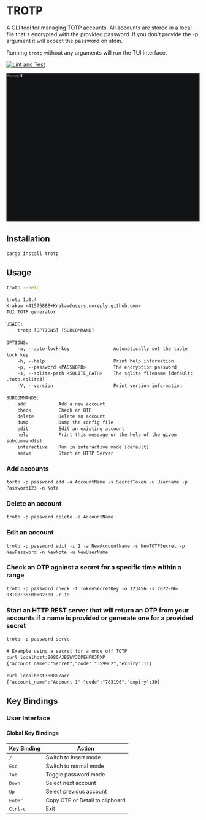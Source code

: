 # TROTP

A CLI tool for managing TOTP accounts.
All accounts are stored in a local file that's encrypted with the provided password.
If you don't provide the -p argument it will expect the password on stdin.

Running `trotp` without any arguments will run the TUI interface.

[![Lint and Test](https://github.com/Krakaw/TOTP/actions/workflows/test.yml/badge.svg)](https://github.com/Krakaw/TOTP/actions/workflows/test.yml)

![](demo/demo.gif)

## Installation

```bash
cargo install trotp
```
## Usage

```bash
trotp --help
```

```
trotp 1.0.4
Krakaw <41575888+Krakaw@users.noreply.github.com>
TUI TOTP generator

USAGE:
    trotp [OPTIONS] [SUBCOMMAND]

OPTIONS:
    -a, --auto-lock-key                Automatically set the table lock key
    -h, --help                         Print help information
    -p, --password <PASSWORD>          The encryption password
    -s, --sqlite-path <SQLITE_PATH>    The sqlite filename [default: .totp.sqlite3]
    -V, --version                      Print version information

SUBCOMMANDS:
    add            Add a new account
    check          Check an OTP
    delete         Delete an account
    dump           Dump the config file
    edit           Edit an existing account
    help           Print this message or the help of the given subcommand(s)
    interactive    Run in interactive mode [default]
    serve          Start an HTTP Server
```

### Add accounts

    tortp -p password add -a AccountName -s SecretToken -u Username -p Password123 -n Note

### Delete an account

    trotp -p password delete -a AccountName

### Edit an account

    trotp -p password edit -i 1 -a NewAccountName -s NewTOTPSecret -p NewPassword -n NewNote -u NewUserName

### Check an OTP against a secret for a specific time within a range

    trotp -p password check -t TokenSecretKey -o 123456 -s 2022-06-03T08:35:00+02:00 -r 10  

### Start an HTTP REST server that will return an OTP from your accounts if a name is provided or generate one for a provided secret

    trotp -p password serve

    # Example using a secret for a once off TOTP
    curl localhost:8080/JBSWY3DPEHPK3PXP
    {"account_name":"Secret","code":"359962","expiry":11}

    curl localhost:8080/acc
    {"account_name":"Account 1","code":"783196","expiry":30}

## Key Bindings

### User Interface

#### Global Key Bindings
| Key Binding | Action                          |
|-------------|---------------------------------|
| `/`         | Switch to insert mode           |
| `Esc`       | Switch to normal mode           |
| `Tab`       | Toggle password mode            |
| `Down`      | Select next account             |
| `Up`        | Select previous account         |
| `Enter`     | Copy OTP or Detail to clipboard |
| `Ctrl-c`    | Exit                            |
